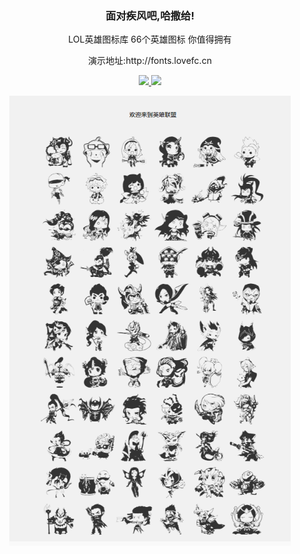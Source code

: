 <h3 align="center">面对疾风吧,哈撒给!</h3>
<p align="center">LOL英雄图标库 66个英雄图标 你值得拥有</p>
<p align="center">演示地址:<a target="_blank" src="http://fonts.lovefc.cn/">http://fonts.lovefc.cn</a></p>
<p align="center">
	<a href="">
	    <img src="https://img.shields.io/badge/license-Apache-blue" />
	</a>
	<a href="">
	    <img src="https://img.shields.io/badge/lol-fonts-red" />
	</a>
</p>
<p align="center">
   <img src="show.png" width="450" alt="FCPHP" align="center" />
</p>


